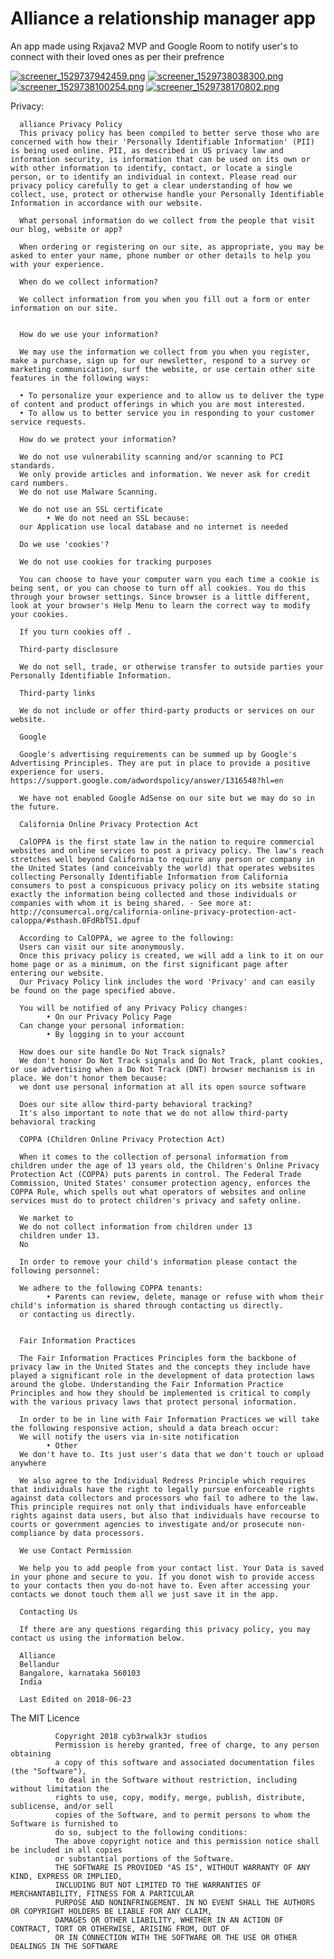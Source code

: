 # Alliance a relationship manager app

An app made using Rxjava2 MVP and Google Room to notify user's to connect with their loved ones as per their prefrence

[![screener_1529737942459.png](https://s15.postimg.cc/zc6vhpbcb/screener_1529737942459.png)](https://postimg.cc/image/a65xava1z/)
[![screener_1529738038300.png](https://s15.postimg.cc/mkspb79a3/screener_1529738038300.png)](https://postimg.cc/image/fhktvl3uf/)
[![screener_1529738100254.png](https://s15.postimg.cc/vftjlq5sb/screener_1529738100254.png)](https://postimg.cc/image/udjd36myv/)
[![screener_1529738170802.png](https://s15.postimg.cc/8r4cm46e3/screener_1529738170802.png)](https://postimg.cc/image/slqe88llj/)

Privacy:

      alliance Privacy Policy
      This privacy policy has been compiled to better serve those who are concerned with how their 'Personally Identifiable Information' (PII) is being used online. PII, as described in US privacy law and information security, is information that can be used on its own or with other information to identify, contact, or locate a single person, or to identify an individual in context. Please read our privacy policy carefully to get a clear understanding of how we collect, use, protect or otherwise handle your Personally Identifiable Information in accordance with our website.
      
      What personal information do we collect from the people that visit our blog, website or app?
      
      When ordering or registering on our site, as appropriate, you may be asked to enter your name, phone number or other details to help you with your experience.
      
      When do we collect information?
      
      We collect information from you when you fill out a form or enter information on our site.
      
      
      How do we use your information?
      
      We may use the information we collect from you when you register, make a purchase, sign up for our newsletter, respond to a survey or marketing communication, surf the website, or use certain other site features in the following ways:
      
      • To personalize your experience and to allow us to deliver the type of content and product offerings in which you are most interested.
      • To allow us to better service you in responding to your customer service requests.

      How do we protect your information?
      
      We do not use vulnerability scanning and/or scanning to PCI standards.
      We only provide articles and information. We never ask for credit card numbers.
      We do not use Malware Scanning.
      
      We do not use an SSL certificate
            • We do not need an SSL because:
      our Application use local database and no internet is needed
      
      Do we use 'cookies'?
      
      We do not use cookies for tracking purposes
      
      You can choose to have your computer warn you each time a cookie is being sent, or you can choose to turn off all cookies. You do this through your browser settings. Since browser is a little different, look at your browser's Help Menu to learn the correct way to modify your cookies.
      
      If you turn cookies off .
      
      Third-party disclosure
      
      We do not sell, trade, or otherwise transfer to outside parties your Personally Identifiable Information.
      
      Third-party links
      
      We do not include or offer third-party products or services on our website.
      
      Google
      
      Google's advertising requirements can be summed up by Google's Advertising Principles. They are put in place to provide a positive experience for users. https://support.google.com/adwordspolicy/answer/1316548?hl=en 
      
      We have not enabled Google AdSense on our site but we may do so in the future.
      
      California Online Privacy Protection Act
      
      CalOPPA is the first state law in the nation to require commercial websites and online services to post a privacy policy. The law's reach stretches well beyond California to require any person or company in the United States (and conceivably the world) that operates websites collecting Personally Identifiable Information from California consumers to post a conspicuous privacy policy on its website stating exactly the information being collected and those individuals or companies with whom it is being shared. - See more at: http://consumercal.org/california-online-privacy-protection-act-caloppa/#sthash.0FdRbT51.dpuf
      
      According to CalOPPA, we agree to the following:
      Users can visit our site anonymously.
      Once this privacy policy is created, we will add a link to it on our home page or as a minimum, on the first significant page after entering our website.
      Our Privacy Policy link includes the word 'Privacy' and can easily be found on the page specified above.
      
      You will be notified of any Privacy Policy changes:
            • On our Privacy Policy Page
      Can change your personal information:
            • By logging in to your account
      
      How does our site handle Do Not Track signals?
      We don't honor Do Not Track signals and Do Not Track, plant cookies, or use advertising when a Do Not Track (DNT) browser mechanism is in place. We don't honor them because:
      we dont use personal information at all its open source software
      
      Does our site allow third-party behavioral tracking?
      It's also important to note that we do not allow third-party behavioral tracking
      
      COPPA (Children Online Privacy Protection Act)
      
      When it comes to the collection of personal information from children under the age of 13 years old, the Children's Online Privacy Protection Act (COPPA) puts parents in control. The Federal Trade Commission, United States' consumer protection agency, enforces the COPPA Rule, which spells out what operators of websites and online services must do to protect children's privacy and safety online.
      
      We market to
      We do not collect information from children under 13
      children under 13.
      No
      
      In order to remove your child's information please contact the following personnel:
      
      We adhere to the following COPPA tenants:
            • Parents can review, delete, manage or refuse with whom their child's information is shared through contacting us directly.
      or contacting us directly.
      
      
      Fair Information Practices
      
      The Fair Information Practices Principles form the backbone of privacy law in the United States and the concepts they include have played a significant role in the development of data protection laws around the globe. Understanding the Fair Information Practice Principles and how they should be implemented is critical to comply with the various privacy laws that protect personal information.
      
      In order to be in line with Fair Information Practices we will take the following responsive action, should a data breach occur:
      We will notify the users via in-site notification
            • Other
      We don't have to. Its just user's data that we don't touch or upload anywhere
      
      We also agree to the Individual Redress Principle which requires that individuals have the right to legally pursue enforceable rights against data collectors and processors who fail to adhere to the law. This principle requires not only that individuals have enforceable rights against data users, but also that individuals have recourse to courts or government agencies to investigate and/or prosecute non-compliance by data processors.
      
      We use Contact Permission
      
      We help you to add people from your contact list. Your Data is saved in your phone and secure to you. If you donot wish to provide access to your contacts then you do-not have to. Even after accessing your contacts we donot touch them all we just save it in the app.
      
      Contacting Us
      
      If there are any questions regarding this privacy policy, you may contact us using the information below.
      
      Alliance
      Bellandur
      Bangalore, karnataka 560103
      India
      
      Last Edited on 2018-06-23
      

The MIT Licence

              Copyright 2018 cyb3rwalk3r studios
              Permission is hereby granted, free of charge, to any person obtaining 
              a copy of this software and associated documentation files (the "Software"),
              to deal in the Software without restriction, including without limitation the
              rights to use, copy, modify, merge, publish, distribute, sublicense, and/or sell
              copies of the Software, and to permit persons to whom the Software is furnished to
              do so, subject to the following conditions:
              The above copyright notice and this permission notice shall be included in all copies
              or substantial portions of the Software.
              THE SOFTWARE IS PROVIDED "AS IS", WITHOUT WARRANTY OF ANY KIND, EXPRESS OR IMPLIED,
              INCLUDING BUT NOT LIMITED TO THE WARRANTIES OF MERCHANTABILITY, FITNESS FOR A PARTICULAR
              PURPOSE AND NONINFRINGEMENT. IN NO EVENT SHALL THE AUTHORS OR COPYRIGHT HOLDERS BE LIABLE FOR ANY CLAIM,
              DAMAGES OR OTHER LIABILITY, WHETHER IN AN ACTION OF CONTRACT, TORT OR OTHERWISE, ARISING FROM, OUT OF 
              OR IN CONNECTION WITH THE SOFTWARE OR THE USE OR OTHER DEALINGS IN THE SOFTWARE
